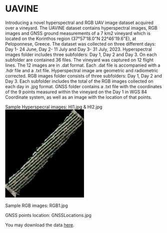 # UAVINE
Introducing a novel hyperspectral and RGB UAV image dataset acquired over a vineyard.
The UAVINE dataset contains hyperspectral images, RGB images and GNSS ground measurements of a 7 km2 vineyard which is located on the Korinthos region (37°57'18.0"N 22°46'19.6"E), at Peloponnese, Greece. The dataset was collected on three different days: Day 1- 24 June, Day 2- 11 July and Day 3- 31 July, 2023.
Hyperspectral images folder includes three subfolders: Day 1, Day 2 and Day 3. On each subfolder are contained 36 files. The vineyard was captured on 12 flight lines.  The 12 images are in .dat format. Each .dat file is accompanied with a .hdr file and a .txt file. Hyperspectral image are geometric and radiometric corrected. 
RGB images folder consists of three subfolders: Day 1, Day 2 and Day 3. Each subfolder includes the total of the RGB images collected on each day in .jpg format. 
GNSS folder contains a .txt file with the coordinates of the 9 points measured within the vineyard on the Day 1 in WGS 84 Coordinate system, as well as an image with the location of that points.


Sample Hyperspecral images: HI1.jpg & HI2.jpg
![alt text](/HI1.jpg)
 	 
Sample RGB images: RGB1.jpg
 
GNSS points location: GNSSLocations.jpg
 
You may download the data [here](https://uniwagr-my.sharepoint.com/:f:/g/personal/okourounioti_uniwa_gr/Emlv54Hu7fZHqcrhN4lUSO4B_QhqTjJUi55vMO-XcPtcEg?e=f0ER1L).
